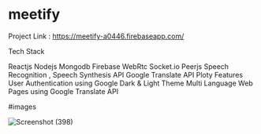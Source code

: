 # meetify

Project Link : https://meetify-a0446.firebaseapp.com/

Tech Stack

Reactjs
Nodejs
Mongodb
Firebase
WebRtc
Socket.io
Peerjs
Speech Recognition , Speech Synthesis API
Google Translate API
Ploty
Features
User Authentication using Google
Dark & Light Theme
Multi Language Web Pages using Google Translate API

 #images
 
 
 
 
 
 
 
![Screenshot (398)](https://user-images.githubusercontent.com/75328802/226949906-887ab7df-5323-45af-afe2-c3d6ffacda61.png)

